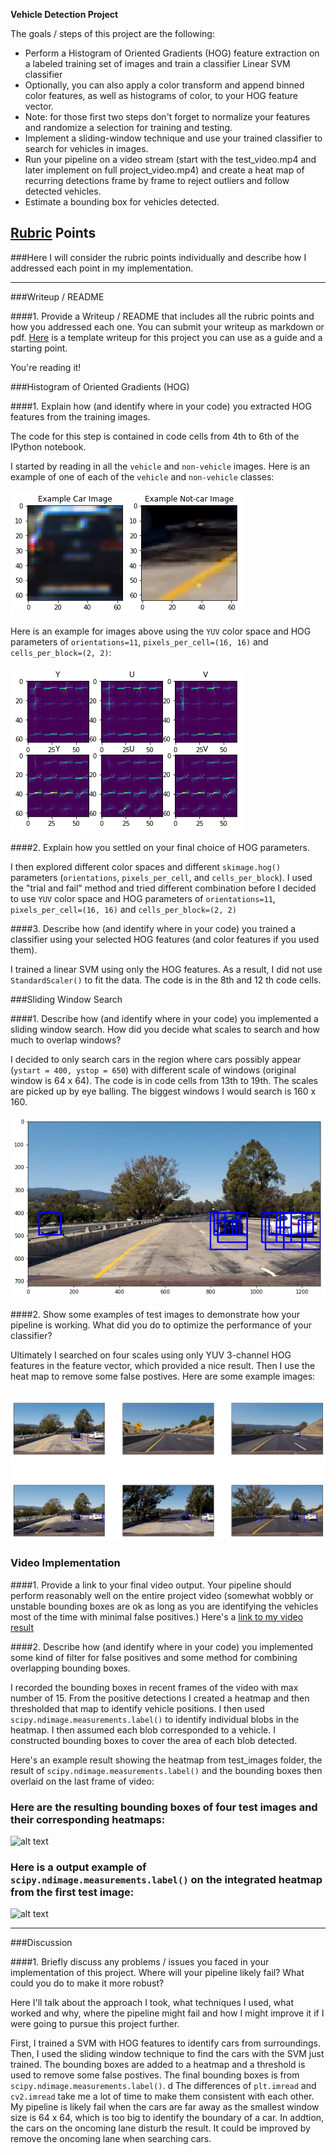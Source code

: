 **Vehicle Detection Project**

The goals / steps of this project are the following:

* Perform a Histogram of Oriented Gradients (HOG) feature extraction on a labeled training set of images and train a classifier Linear SVM classifier
* Optionally, you can also apply a color transform and append binned color features, as well as histograms of color, to your HOG feature vector. 
* Note: for those first two steps don't forget to normalize your features and randomize a selection for training and testing.
* Implement a sliding-window technique and use your trained classifier to search for vehicles in images.
* Run your pipeline on a video stream (start with the test_video.mp4 and later implement on full project_video.mp4) and create a heat map of recurring detections frame by frame to reject outliers and follow detected vehicles.
* Estimate a bounding box for vehicles detected.

[//]: # (Image References)
[image1]: ./output_images/car_noncar.jpg
[image2]: ./output_images/HOG_example.jpg
[image3]: ./output_images/slide_windows.jpg
[image4]: ./output_images/more_windows.jpg
[image5]: ./output_images/heat_maps.png
[image6]: ./output_images/gray.png
[video1]: ./project_video_output.mp4

## [Rubric](https://review.udacity.com/#!/rubrics/513/view) Points
###Here I will consider the rubric points individually and describe how I addressed each point in my implementation.  

---
###Writeup / README

####1. Provide a Writeup / README that includes all the rubric points and how you addressed each one.  You can submit your writeup as markdown or pdf.  [Here](https://github.com/udacity/CarND-Vehicle-Detection/blob/master/writeup_template.md) is a template writeup for this project you can use as a guide and a starting point.  

You're reading it!

###Histogram of Oriented Gradients (HOG)

####1. Explain how (and identify where in your code) you extracted HOG features from the training images.

The code for this step is contained in code cells from 4th to 6th of the IPython notebook. 

I started by reading in all the `vehicle` and `non-vehicle` images.  Here is an example of one of each of the `vehicle` and `non-vehicle` classes:

![alt text][image1]

Here is an example for images above using the `YUV` color space and HOG parameters of `orientations=11`, `pixels_per_cell=(16, 16)` and `cells_per_block=(2, 2)`:

![alt text][image2]

####2. Explain how you settled on your final choice of HOG parameters.

I then explored different color spaces and different `skimage.hog()` parameters (`orientations`, `pixels_per_cell`, and `cells_per_block`).  I used the "trial and fail" method and tried different combination before I decided to use `YUV` color space and HOG parameters of `orientations=11`, `pixels_per_cell=(16, 16)` and `cells_per_block=(2, 2)`

####3. Describe how (and identify where in your code) you trained a classifier using your selected HOG features (and color features if you used them).

I trained a linear SVM using only the HOG features. As a result, I did not use `StandardScaler()` to fit the data. The code is in the 8th and 12 th code cells.

###Sliding Window Search

####1. Describe how (and identify where in your code) you implemented a sliding window search.  How did you decide what scales to search and how much to overlap windows?

I decided to only search cars in the region where cars possibly appear (`ystart = 400, ystop = 650`) with different scale of windows (original window is 64 x 64). The code is in code cells from 13th to 19th. The scales are picked up by eye balling. The biggest windows I would search is 160 x 160.

![alt text][image3]

####2. Show some examples of test images to demonstrate how your pipeline is working.  What did you do to optimize the performance of your classifier?

Ultimately I searched on four scales using only YUV 3-channel HOG features in the feature vector, which provided a nice result. Then I use the heat map to remove some false postives. Here are some example images:

![alt text][image4]
---

### Video Implementation

####1. Provide a link to your final video output.  Your pipeline should perform reasonably well on the entire project video (somewhat wobbly or unstable bounding boxes are ok as long as you are identifying the vehicles most of the time with minimal false positives.)
Here's a [link to my video result](./project_video_output.mp4)


####2. Describe how (and identify where in your code) you implemented some kind of filter for false positives and some method for combining overlapping bounding boxes.

I recorded the bounding boxes in recent frames of the video with max number of 15.  From the positive detections I created a heatmap and then thresholded that map to identify vehicle positions.  I then used `scipy.ndimage.measurements.label()` to identify individual blobs in the heatmap.  I then assumed each blob corresponded to a vehicle.  I constructed bounding boxes to cover the area of each blob detected.  

Here's an example result showing the heatmap from test_images folder, the result of `scipy.ndimage.measurements.label()` and the bounding boxes then overlaid on the last frame of video:

### Here are the resulting bounding boxes of four test images and their corresponding heatmaps:

![alt text][image5]

### Here is a output example of `scipy.ndimage.measurements.label()` on the integrated heatmap from the first test image:
![alt text][image6]

---

###Discussion

####1. Briefly discuss any problems / issues you faced in your implementation of this project.  Where will your pipeline likely fail?  What could you do to make it more robust?

Here I'll talk about the approach I took, what techniques I used, what worked and why, where the pipeline might fail and how I might improve it if I were going to pursue this project further.  

First, I trained a SVM with HOG features to identify cars from surroundings. Then, I used the sliding window technique to find the cars with the SVM just trained. The bounding boxes are added to a heatmap and a threshold is used to remove some false postives. The final bounding boxes is from `scipy.ndimage.measurements.label()`.
d
The differences of `plt.imread` and `cv2.imread` take me a lot of time to make them consistent with each other. My pipeline is likely fail when the cars are far away as the smallest window size is 64 x 64, which is too big to identify the boundary of a car. In addtion, the cars on the oncoming lane disturb the result. It could be improved by remove the oncoming lane when searching cars.
